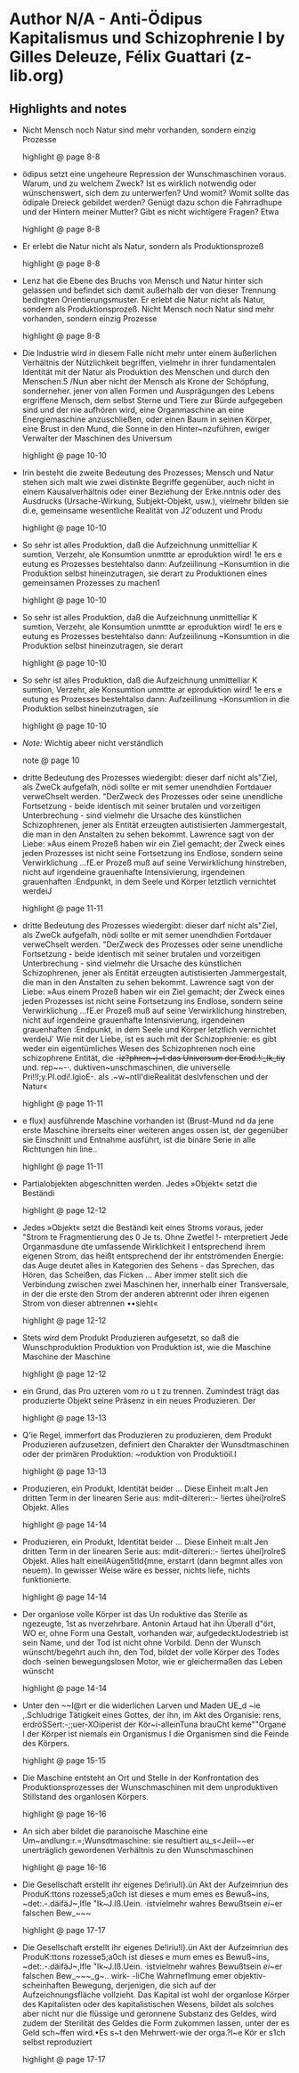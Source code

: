# Author N/A - Anti-Ödipus Kapitalismus und Schizophrenie I by Gilles Deleuze, Félix Guattari (z-lib.org)

## Highlights and notes

- Nicht Mensch noch Natur sind mehr vorhanden, sondern einzig Prozesse

  highlight @ page 8-8

- ödipus setzt eine ungeheure Repression der Wunschmaschinen voraus. Warum, und zu welchem Zweck? Ist es wirklich notwendig oder wünschenswert, sich dem zu unterwerfen? Und womit? Womit sollte das ödipale Dreieck gebildet werden? Genügt dazu schon die Fahrradhupe und der Hintern meiner Mutter? Gibt es nicht wichtigere Fragen? Etwa

  highlight @ page 8-8

- Er erlebt die Natur nicht als Natur, sondern als Produktionsprozeß

  highlight @ page 8-8

- Lenz hat die Ebene des Bruchs von Mensch und Natur hinter sich gelassen und befindet sich damit außerhalb der von dieser Trennung bedingten Orientierungsmuster. Er erlebt die Natur nicht als Natur, sondern als Produktionsprozeß. Nicht Mensch noch Natur sind mehr vorhanden, sondern einzig Prozesse

  highlight @ page 8-8

- Die Industrie wird in diesem Falle nicht mehr unter einem äußerlichen Verhältnis der Nützlichkeit begriffen, vielmehr in ihrer fundamentalen Identität mit der Natur als Produktion des Menschen und durch den Menschen.5 /Nun aber nicht der Mensch als Krone der Schöpfung, sonderneher. jener von allen Formen und Ausprägungen des Lebens ergriffene Mensch, dem selbst Sterne und Tiere zur Bürde aufgegeben sind und der nie aufhören wird, eine Organmaschine an eine Energiemaschine anzuschließen, oder einen Baum in seinen Körper, eine Brust in den Mund, die Sonne in den Hinter~nzuführen, ewiger Verwalter der Maschinen des Universum

  highlight @ page 10-10

- lrin besteht die zweite Bedeutung des Prozesses; Mensch und Natur stehen sich malt wie zwei distinkte Begriffe gegenüber, auch nicht in einem Kausalverhältnis oder einer Beziehung der Erke.nntnis oder des Ausdrucks (Ursache-Wirkung, Subjekt-Objekt, usw.), vielmehr bilden sie di.e, gemeinsame wesentliche Realität von J2'oduzent und Produ

  highlight @ page 10-10

- So sehr ist alles Produktion, daß die Aufzeichnung unmittelliar K sumtion, Verzehr, ale Konsumtion unmttte ar eproduktion wird! 1e ers e eutung es Prozesses bestehtalso dann: Aufzeiilinung ~Konsumtion in die Produktion selbst hineinzutragen, sie derart zu Produktionen eines gemeinsamen Prozesses zu machen1

  highlight @ page 10-10

- So sehr ist alles Produktion, daß die Aufzeichnung unmittelliar K sumtion, Verzehr, ale Konsumtion unmttte ar eproduktion wird! 1e ers e eutung es Prozesses bestehtalso dann: Aufzeiilinung ~Konsumtion in die Produktion selbst hineinzutragen, sie derart

  highlight @ page 10-10

- So sehr ist alles Produktion, daß die Aufzeichnung unmittelliar K sumtion, Verzehr, ale Konsumtion unmttte ar eproduktion wird! 1e ers e eutung es Prozesses bestehtalso dann: Aufzeiilinung ~Konsumtion in die Produktion selbst hineinzutragen, sie

  highlight @ page 10-10

- _Note:_ Wichtig abeer nicht verständlich

  note @ page 10

- dritte Bedeutung des Prozesses wiedergibt: dieser darf nicht als"Ziel, als ZweCk aufgefalh, nödi sollte er mit semer unendhdien Fortdauer verweChselt werden. "DerZweck des Prozesses oder seine unendliche Fortsetzung - beide identisch mit seiner brutalen und vorzeitigen Unterbrechung - sind vielmehr die Ursache des künstlichen Schizophrenen, jener als Entität erzeugten autistisierten Jammergestalt, die man in den Anstalten zu sehen bekommt. Lawrence sagt von der Liebe: »Aus einem Prozeß haben wir ein Ziel gemacht; der Zweck eines jeden Prozesses ist nicht seine Fortsetzung ins Endlose, sondern seine Verwirklichung ...fE.er Prozeß muß auf seine Verwirklichung hinstreben, nicht auf irgendeine grauenhafte Intensivierung, irgendeinen grauenhaften :Endpunkt, in dem Seele und Körper letztlich vernichtet werdeiJ

  highlight @ page 11-11

- dritte Bedeutung des Prozesses wiedergibt: dieser darf nicht als"Ziel, als ZweCk aufgefalh, nödi sollte er mit semer unendhdien Fortdauer verweChselt werden. "DerZweck des Prozesses oder seine unendliche Fortsetzung - beide identisch mit seiner brutalen und vorzeitigen Unterbrechung - sind vielmehr die Ursache des künstlichen Schizophrenen, jener als Entität erzeugten autistisierten Jammergestalt, die man in den Anstalten zu sehen bekommt. Lawrence sagt von der Liebe: »Aus einem Prozeß haben wir ein Ziel gemacht; der Zweck eines jeden Prozesses ist nicht seine Fortsetzung ins Endlose, sondern seine Verwirklichung ...fE.er Prozeß muß auf seine Verwirklichung hinstreben, nicht auf irgendeine grauenhafte Intensivierung, irgendeinen grauenhaften :Endpunkt, in dem Seele und Körper letztlich vernichtet werdeiJ' Wie mit der Liebe, ist es auch mit der Schizophrenie: es gibt weder ein eigentümliches Wesen des Schizophrenen noch eine schizophrene Entität, die -~~iz?phren~j~t das Universum der Erod.!:_lk_tiy~~ und. rep~~-·. duktiven~unschmaschinen, die universelle Pri!!l;y.PI.odi!.lgioE-. als .~w~ntll'dieRealität deslvfenschen und der Natur«

  highlight @ page 11-11

- e flux) ausführende Maschine vorhanden ist (Brust-Mund nd da jene erste Maschine ihrerseits einer weiteren anges ossen ist, der gegenüber sie Einschnitt und Entnahme ausführt, ist die binäre Serie in alle Richtungen hin line..

  highlight @ page 11-11

- Partialobjekten abgeschnitten werden. Jedes »Objekt« setzt die Beständi

  highlight @ page 12-12

- Jedes »Objekt« setzt die Beständi keit eines Stroms voraus, jeder "Strom te Fragmentierung des 0 Je ts. Ohne Zwetfel !- mterpretiert Jede Organmasdune dte umfassende Wirklichkeit I entsprechend ihrem eigenen Strom, das heißt entsprechend der ihr entströmenden Energie: das Auge deutet alles in Kategorien des Sehens - das Sprechen, das Hören, das Scheißen, das Ficken ... Aber immer stellt sich die Verbindung zwischen zwei Maschinen her, innerhalb einer Transversale, in der die erste den Strom der anderen abtrennt oder ihren eigenen Strom von dieser abtrennen ••sieht«

  highlight @ page 12-12

- Stets wird dem Produkt Produzieren aufgesetzt, so daß die Wunschproduktion Produktion von Produktion ist, wie die Maschine Maschine der Maschine

  highlight @ page 12-12

- ein Grund, das Pro uzteren vom ro u t zu trennen. Zumindest trägt das produzierte Objekt seine Präsenz in ein neues Produzieren. Der

  highlight @ page 13-13

- Q'ie Regel, immerfort das Produzieren zu produzieren, dem Produkt Produzieren aufzusetzen, definiert den Charakter der Wunsdtmaschinen oder der primären Produktion: ~roduktion von Produktiöil.l

  highlight @ page 13-13

- Produzieren, ein Produkt, Identität beider ... Diese Einheit m:alt Jen dritten Term in der linearen Serie aus: mdit-diltereri::- !iertes ühei]rolreS Objekt. Alles

  highlight @ page 14-14

- Produzieren, ein Produkt, Identität beider ... Diese Einheit m:alt Jen dritten Term in der linearen Serie aus: mdit-diltereri::- !iertes ühei]rolreS Objekt. Alles halt eineilAügen5tld{mne, erstarrt (dann begmnt alles von neuem). In gewisser Weise wäre es besser, nichts liefe, nichts funktionierte.

  highlight @ page 14-14

- Der organlose volle Körper ist das Un roduktive das Sterile as ngezeugte, 1st as nverzehrbare. Antonin Artaud hat ihn Überall d"ört, WO er, ohne Form una Gestalt, vorhanden war, aufgedecktJodestrieb ist sein Name, und der Tod ist nicht ohne Vorbild. Denn der Wunsch wünscht/begehrt auch ihn, den Tod, bildet der volle Körper des Todes doch ·seinen bewegungslosen Motor, wie er gleichermaßen das Leben wünscht

  highlight @ page 14-14

- Unter den ~~I@rt er die widerlichen Larven und Maden UE_d ~ie ,.Schludrige Tätigkeit eines Gottes, der ihn, im Akt des Organisie: rens, erdröSSert:-;;uer-XOiperist der Kör~i-alleinTuna brauCht keme""Organe I der Körper ist niemals ein Organismus I die Organismen sind die Feinde des Körpers.

  highlight @ page 15-15

- Die Maschine entsteht an Ort und Stelle in der Konfrontation des Produktionsprozesses der Wunschmaschinen mit dem unproduktiven Stillstand des organlosen Körpers.

  highlight @ page 16-16

- An sich aber bildet die paranoische Maschine eine Um~andlung:r.=;Wunsdtmaschine: sie resultiert au_s<Jeiil~~er unerträglich gewordenen Verhältnis zu den Wunschmaschinen

  highlight @ page 16-16

- Die Gesellschaft erstellt ihr eigenes De!iriu!l}.ün Akt der Aufzeimriun des ProduK:ttons rozesse5;a0ch ist dieses e mum emes es Bewuß~ins, ~det:.-.däifäJ~,lfle "Ik~J.Iß.Uein. ·istvielmehr wahres Bewußtsein _ei_~er falschen Bew_~~~

  highlight @ page 17-17

- Die Gesellschaft erstellt ihr eigenes De!iriu!l}.ün Akt der Aufzeimriun des ProduK:ttons rozesse5;a0ch ist dieses e mum emes es Bewuß~ins, ~det:.-.däifäJ~,lfle "Ik~J.Iß.Uein. ·istvielmehr wahres Bewußtsein _ei_~er falschen Bew_~~~_g~.. wirk- -liChe Wahrneflmung emer objektiv-scheinhaften Bewegung, derjenigen, die sich auf der Aufzeichnungsfläche vollzieht. Das Kapital ist wohl der organlose Körper des Kapitalisten oder des kapitalistischen Wesens, bildet als solches aber nicht nur die flüssige und geronnene Substanz des Geldes, wird zudem der Sterilität des Geldes die Form zukommen lassen, unter der es Geld sch~ffen wird.•Es s~t den Mehrwert-wie der orga.?l~e Kör er s1ch selbst reproduziert

  highlight @ page 17-17

